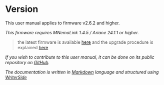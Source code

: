 # Version  
This user manual applies to firmware v2.6.2 and higher.

_This firmware requires MNemoLink 1.4.5 / Ariane 24.1.1 or higher._
> the latest firmware is available [here](https://github.com/SebKister/Mnemo-V2/releases) and 
> the upgrade procedure is explained [here](Firmware-Upgrade.md)
>
 _If you wish to contribute to this user manual, it can be done on its public repository on [GitHub](https://github.com/SebKister/MNemoV2Documentation)._

 _The documentation is written in [Markdown](https://www.markdownguide.org/) language and structured using [WriterSide](https://www.jetbrains.com/writerside/)_
